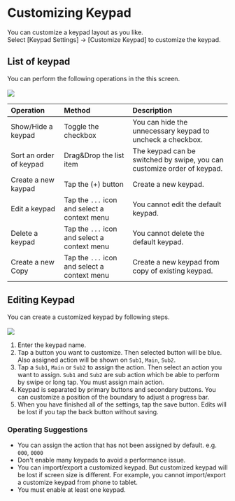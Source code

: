 # Customizing Keypad
You can customize a keypad layout as you like.  
Select [Keypad Settings] -> [Customize Keypad] to customize the keypad.

## List of keypad
You can perform the following operations in the this screen.
<br><br>
<img src="https://raw.githubusercontent.com/burton999dev/CalcNoteHelp/master/images/en/keypad_customize_list.png">
<br>

|Operation|Method|Description|
|:-----------|:------------|:------------|
Show/Hide a keypad|Toggle the checkbox|You can hide the unnecessary keypad to uncheck a checkbox.
Sort an order of keypad|Drag&Drop the list item|The keypad can be switched by swipe, you can customize order of keypad.
Create a new kaypad|Tap the (+) button|Create a new keypad.
Edit a keypad|Tap the `...` icon and select a context menu|You cannot edit the default keypad.
Delete a keypad|Tap the `...` icon and select a context menu|You cannot delete the default keypad.
Create a new Copy|Tap the `...` icon and select a context menu|Create a new keypad from copy of existing keypad.

## Editing Keypad
You can create a customized keypad by following steps.
<br><br>
<img src="https://raw.githubusercontent.com/burton999dev/CalcNoteHelp/master/images/en/keypad_customize_edit.png">
<br>

1. Enter the keypad name.
2. Tap a button you want to customize. Then selected button will be blue. Also assigned action will be shown on `Sub1`, `Main`, `Sub2`.
3. Tap a `Sub1`, `Main` or `Sub2` to assign the action. Then select an action you want to assign. `Sub1` and `Sub2` are sub action which be able to perform by swipe or long tap. You must assign main action.
4. Keypad is separated by primary buttons and secondary buttons. You can customize a position of the boundary to adjust a progress bar.
5. When you have finished all of the settings, tap the save button. Edits will be lost if you tap the back button without saving.

### Operating Suggestions

- You can assign the action that has not been assigned by default. e.g. `000`, `0000`
- Don't enable many keypads to avoid a performance issue.
- You can import/export a customized keypad. But customized keypad will be lost if screen size is different. For example, you cannot import/export a customize keypad from phone to tablet.
- You must enable at least one keypad.

